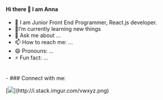 
#### Hi there 👋 I am Anna

- 🔭 I am Junior Front End Programmer, React.js developer.
- 🌱I’m currently learning new things
- 💬 Ask me about ...
- 📫 How to reach me: ...
- 😄 Pronouns: ...
- ⚡ Fun fact: ...
<br/>
- 
### Connect with me:



[![](https://img.icons8.com/dusk/50/000000/linkedin--v2.png"width="30px")](http://i.stack.imgur.com/vwxyz.png)